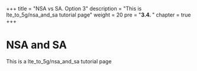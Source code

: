 +++
title = "NSA vs SA. Option 3"
description = "This is lte_to_5g/nsa_and_sa tutorial page"
weight = 20 
pre = "<b>3.4. </b>"
chapter = true
+++

# NSA and SA

This is a lte_to_5g/nsa_and_sa tutorial page

